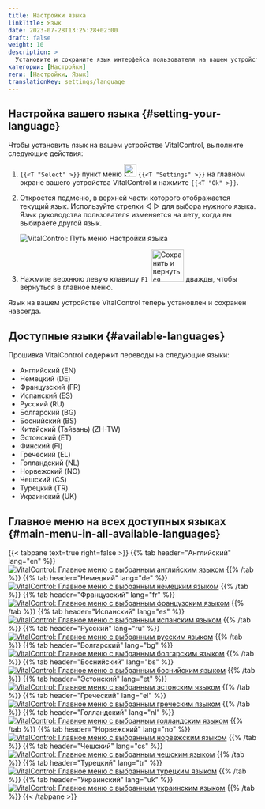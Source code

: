 ```yaml
---
title: Настройки языка
linkTitle: Язык
date: 2023-07-28T13:25:28+02:00
draft: false
weight: 10
description: >
  Установите и сохраните язык интерфейса пользователя на вашем устройстве VitalControl.
категории: [Настройки]
теги: [Настройки, Язык]
translationKey: settings/language
---
```

## Настройка вашего языка {#setting-your-language}

Чтобы установить язык на вашем устройстве VitalControl, выполните следующие действия:

1. `{{<T "Select" >}}` пункт меню <img src="/icons/gear.svg" width="25" align="bottom" alt="Настройки" /> `{{<T "Settings" >}}` на главном экране вашего устройства VitalControl и нажмите `{{<T "Ok" >}}`.

1. Откроется подменю, в верхней части которого отображается текущий язык. Используйте стрелки ◁ ▷ для выбора нужного языка. Язык руководства пользователя изменяется на лету, когда вы выбираете другой язык.

   ![VitalControl: Путь меню Настройки языка](../images/select-lang.png "Настройка вашего языка")

1. Нажмите верхнюю левую клавишу `F1` &nbsp;<img src="/icons/footer/save_exit.svg" width="65" align="bottom" alt="Сохранить и вернуться" /> дважды, чтобы вернуться в главное меню.

Язык на вашем устройстве VitalControl теперь установлен и сохранен навсегда.

## Доступные языки {#available-languages}

Прошивка VitalControl содержит переводы на следующие языки:

- Английский (EN)
- Немецкий (DE)
- Французский (FR)
- Испанский (ES)
- Русский (RU)
- Болгарский (BG)
- Боснийский (BS)
- Китайский (Тайвань)  (ZH-TW)
- Эстонский (ET)
- Финский (FI)
- Греческий (EL)
- Голландский (NL)
- Норвежский (NO)
- Чешский (CS)
- Турецкий (TR)
- Украинский (UK)

## Главное меню на всех доступных языках {#main-menu-in-all-available-languages}

{{< tabpane text=true right=false >}}
  {{% tab header="Английский" lang="en" %}}
[![VitalControl: Главное меню с выбранным английским языком](/images/homescreen/english.png "Главное меню на английском")](/en/demo/ "Демо-приложение VitalControl (EN)")
  {{% /tab %}}
  {{% tab header="Немецкий" lang="de" %}}
[![VitalControl: Главное меню с выбранным немецким языком](/images/homescreen/german.png "Главное меню на немецком")](/demo/ "Демо-приложение VitalControl (DE)")
  {{% /tab %}}
  {{% tab header="Французский" lang="fr" %}}
[![VitalControl: Главное меню с выбранным французским языком](/images/homescreen/french.png "Главное меню на французском")](/fr/demo/ "Демо-приложение VitalControl (FR)")
  {{% /tab %}}
  {{% tab header="Испанский" lang="es" %}}
[![VitalControl: Главное меню с выбранным испанским языком](/images/homescreen/spanish.png "Главное меню на испанском")](/es/demo/ "Демо-приложение VitalControl (ES)")
  {{% /tab %}}
  {{% tab header="Русский" lang="ru" %}}
[![VitalControl: Главное меню с выбранным русским языком](/images/homescreen/russian.png "Главное меню на русском")](/ru/demo/ "Демо-приложение VitalControl (RU)")
  {{% /tab %}}
  {{% tab header="Болгарский" lang="bg" %}}
[![VitalControl: Главное меню с выбранным болгарским языком](/images/homescreen/bulgarian.png "Главное меню на болгарском")](/bg/demo/ "Демо-приложение VitalControl (BG)")
  {{% /tab %}}
  {{% tab header="Боснийский" lang="bs" %}}
[![VitalControl: Главное меню с выбранным боснийским языком](/images/homescreen/bosnian.png "Главное меню на боснийском")](/bs/demo/ "Демо-приложение VitalControl (BS)")
  {{% /tab %}}
  {{% tab header="Эстонский" lang="et" %}}
[![VitalControl: Главное меню с выбранным эстонским языком](/images/homescreen/estonian.png "Главное меню на эстонском")](/et/demo/ "Демо-приложение VitalControl (ET)")
  {{% /tab %}}
  {{% tab header="Греческий" lang="el" %}}
[![VitalControl: Главное меню с выбранным греческим языком](/images/homescreen/greek.png "Главное меню на греческом")](/el/demo/ "Демо-приложение VitalControl (EL)")
  {{% /tab %}}
  {{% tab header="Голландский" lang="nl" %}}
[![VitalControl: Главное меню с выбранным голландским языком](/images/homescreen/dutch.png "Главное меню на голландском")](/nl/demo/ "Демо-приложение VitalControl (NL)")
  {{% /tab %}}
  {{% tab header="Норвежский" lang="no" %}}
[![VitalControl: Главное меню с выбранным норвежским языком](/images/homescreen/norwegian.png "Главное меню на норвежском")](/no/demo/ "Демо-приложение VitalControl (NO)")
  {{% /tab %}}
  {{% tab header="Чешский" lang="cs" %}}
[![VitalControl: Главное меню с выбранным чешским языком](/images/homescreen/czech.png "Главное меню на чешском")](/cs/demo/ "Демо-приложение VitalControl (CS)")
  {{% /tab %}}
  {{% tab header="Турецкий" lang="tr" %}}
[![VitalControl: Главное меню с выбранным турецким языком](/images/homescreen/turkish.png "Главное меню на турецком")](/tr/demo/ "Демо-приложение VitalControl (TR)")
  {{% /tab %}}
  {{% tab header="Украинский" lang="uk" %}}
[![VitalControl: Главное меню с выбранным украинским языком](/images/homescreen/ukrainian.png "Главное меню на украинском")](/uk/demo/ "Демо-приложение VitalControl (UK)")
  {{% /tab %}}
{{< /tabpane >}}
